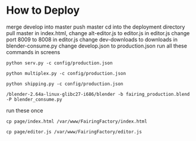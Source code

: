 How to Deploy
=============

merge develop into master
push master
cd into the deployment directory
pull master
in index.html, change alt-editor.js to editor.js
in editor.js change port 8009 to 8008
in editor.js change dev-downloads to downloads
in blender-consume.py change develop.json to production.json
run all these commands in screens

    python serv.py -c config/production.json
    
    python multiplex.py -c config/production.json
    
    python shipping.py -c config/production.json
    
    /blender-2.64a-linux-glibc27-i686/blender -b fairing_production.blend -P blender_consume.py

run these once

    cp page/index.html /var/www/FairingFactory/index.html
    
    cp page/editor.js /var/www/FairingFactory/editor.js 